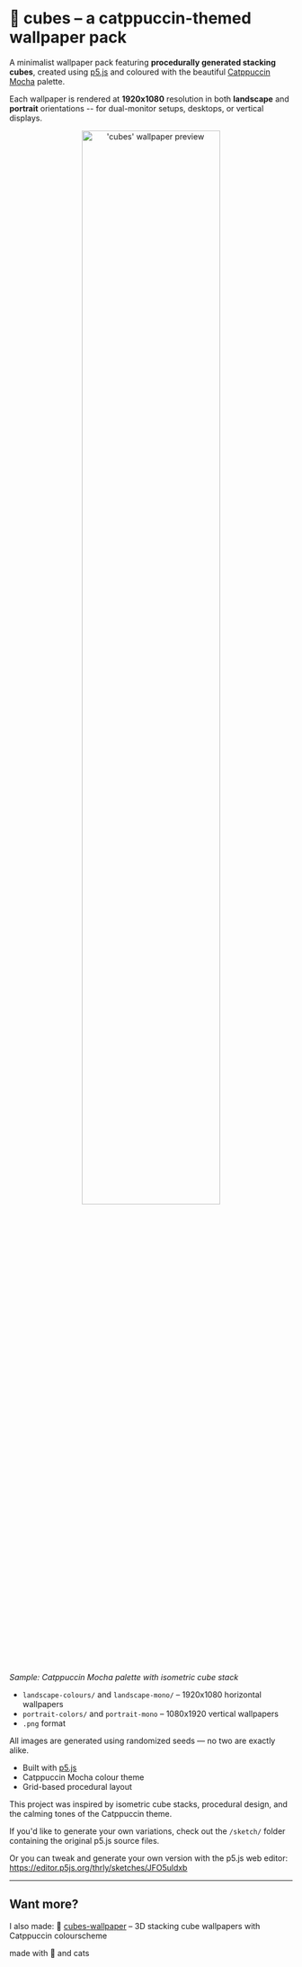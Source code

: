 # 🧊 cubes – a catppuccin-themed wallpaper pack

A minimalist wallpaper pack featuring **procedurally generated stacking cubes**, created using [p5.js](https://p5js.org/) and coloured with the beautiful [Catppuccin Mocha](https://github.com/catppuccin/catppuccin) palette.

Each wallpaper is rendered at **1920x1080** resolution in both **landscape** and **portrait** orientations -- for dual-monitor setups, desktops, or vertical displays.

<p align="center">
  <img src="./landscape-colours/cubes-5.png" alt="'cubes' wallpaper preview" width="70%">
</p>

_Sample: Catppuccin Mocha palette with isometric cube stack_

- `landscape-colours/` and `landscape-mono/` – 1920x1080 horizontal wallpapers
- `portrait-colors/` and `portrait-mono` – 1080x1920 vertical wallpapers
- `.png` format

All images are generated using randomized seeds — no two are exactly alike.

- Built with [p5.js](https://p5js.org/)
- Catppuccin Mocha colour theme
- Grid-based procedural layout

This project was inspired by isometric cube stacks, procedural design, and the calming tones of the Catppuccin theme.

If you'd like to generate your own variations, check out the `/sketch/` folder containing the original p5.js source files.

Or you can tweak and generate your own version with the p5.js web editor: <https://editor.p5js.org/thrly/sketches/JFO5uldxb>

---

## Want more?

I also made: 🧊 [cubes-wallpaper](https://github.com/thrly/cubes-wallpaper) – 3D stacking cube wallpapers with Catppuccin colourscheme

made with 🩵 and cats

